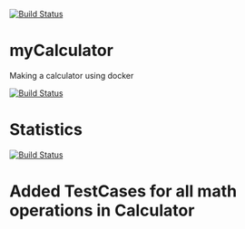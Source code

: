 [![Build Status](https://travis-ci.com/mkm99/myCalculator.svg?branch=master)](https://travis-ci.com/mkm99/myCalculator)
# myCalculator
Making a calculator using docker

[![Build Status](https://travis-ci.com/mkm99/myCalculator.svg?branch=master)](https://travis-ci.com/mkm99/myCalculator)
# Statistics

[![Build Status](https://travis-ci.com/mkm99/myCalculator.svg?branch=master)](https://travis-ci.com/mkm99/myCalculator)
# Added TestCases for all math operations in Calculator
